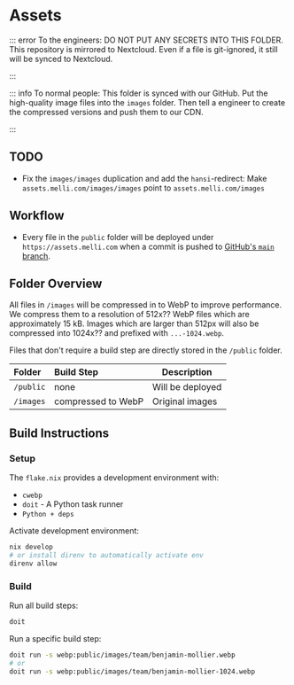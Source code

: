 # Assets

::: error
To the engineers: DO NOT PUT ANY SECRETS INTO THIS FOLDER. This repository is mirrored to Nextcloud. Even if a file is git-ignored, it still will be synced to Nextcloud.

:::

::: info
To normal people: This folder is synced with our GitHub. Put the high-quality image files into the `images` folder. Then tell a engineer to create the compressed versions and push them to our CDN.

:::

## TODO

* Fix the `images/images` duplication and add the `hansi`-redirect:
  Make `assets.melli.com/images/images` point to `assets.melli.com/images`

## Workflow

* Every file in the `public` folder will be deployed under `https://assets.melli.com` when a commit is pushed to [GitHub's `main` branch](https://github.com/melli-labs/assets).

## Folder Overview

All files in `/images` will be compressed in to WebP to improve performance. We compress them to a resolution of 512x?? WebP files which are approximately 15 kB. Images which are larger than 512px will also be compressed into 1024x?? and prefixed with `...-1024.webp`.

Files that don't require a build step are directly stored in the `/public` folder.

| Folder                  | Build Step              | Description                     |
| :---------------------- | :---------------------- | ------------------------------- |
| `/public`               | none                    | Will be deployed                |
| `/images`               | compressed to WebP      | Original images                 |

## Build Instructions

### Setup

The `flake.nix` provides a development environment with:

* `cwebp`
* `doit` - A Python task runner
* `Python + deps`

Activate development environment:

```sh
nix develop
# or install direnv to automatically activate env
direnv allow
```

### Build

Run all build steps:

```sh
doit
```

Run a specific build step:

```sh
doit run -s webp:public/images/team/benjamin-mollier.webp
# or
doit run -s webp:public/images/team/benjamin-mollier-1024.webp
```
